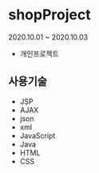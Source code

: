 # shopProject
2020.10.01 ~ 2020.10.03
  * 개인프로젝트


## 사용기술
* JSP
* AJAX
* json
* xml
* JavaScript
* Java
* HTML
* CSS
